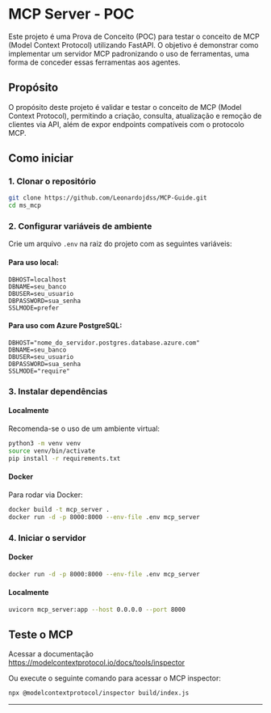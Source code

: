# MCP Server - POC

Este projeto é uma Prova de Conceito (POC) para testar o conceito de MCP (Model Context Protocol) utilizando FastAPI. O objetivo é demonstrar como implementar um servidor MCP padronizando o uso de ferramentas, uma forma de conceder essas ferramentas aos agentes.

## Propósito

O propósito deste projeto é validar e testar o conceito de MCP (Model Context Protocol), permitindo a criação, consulta, atualização e remoção de clientes via API, além de expor endpoints compatíveis com o protocolo MCP.

## Como iniciar

### 1. Clonar o repositório

```bash
git clone https://github.com/Leonardojdss/MCP-Guide.git
cd ms_mcp
```

### 2. Configurar variáveis de ambiente

Crie um arquivo `.env` na raiz do projeto com as seguintes variáveis:

#### Para uso local:
```
DBHOST=localhost
DBNAME=seu_banco
DBUSER=seu_usuario
DBPASSWORD=sua_senha
SSLMODE=prefer
```

#### Para uso com Azure PostgreSQL:
```
DBHOST="nome_do_servidor.postgres.database.azure.com"
DBNAME=seu_banco
DBUSER=seu_usuario
DBPASSWORD=sua_senha
SSLMODE="require"
```

### 3. Instalar dependências

#### Localmente

Recomenda-se o uso de um ambiente virtual:

```bash
python3 -m venv venv
source venv/bin/activate
pip install -r requirements.txt
```

#### Docker

Para rodar via Docker:

```bash
docker build -t mcp_server .
docker run -d -p 8000:8000 --env-file .env mcp_server
```

### 4. Iniciar o servidor

#### Docker

```bash
docker run -d -p 8000:8000 --env-file .env mcp_server
```

#### Localmente

```bash
uvicorn mcp_server:app --host 0.0.0.0 --port 8000
```

## Teste o MCP

Acessar a documentação https://modelcontextprotocol.io/docs/tools/inspector

Ou execute o seguinte comando para acessar o MCP inspector:

```bash
npx @modelcontextprotocol/inspector build/index.js
````

---
